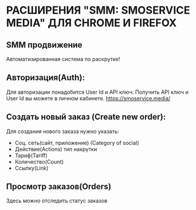#  РАСШИРЕНИЯ "SMM: SMOSERVICE MEDIA" ДЛЯ CHROME И FIREFOX

## SMM продвижение

Автоматизированная система по раскрутке!

## Авторизация(Auth):
Для авторизации понадобится User Id и API ключ.
Получить API ключ и User Id вы можете в личном кабинете.
https://smoservice.media/




## Создать новый заказ (Create new order):
Для создания нового заказа нужно указать:
* Соц. сеть(сайт, приложение) (Сategory of social)
* Действие(Actions) тип накрутки
* Тариф(Tariff)
* Количество(Count)
* Ссылку(Link)


## Просмотр заказов(Orders)
Здесь можно отследить статус заказов
